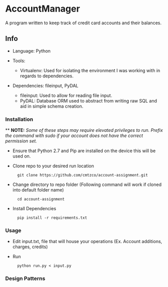 # AccountManager
A program written to keep track of credit card accounts and their balances.

## Info

- Language: Python

- Tools:
    - Virtualenv: Used for isolating the environment I was working with in regards to dependencies.

- Dependencies: fileinput, PyDAL
    - fileinput: Used to allow for reading file input.
    - PyDAL: Database ORM used to abstract from writing raw SQL and aid in simple schema creation.


### Installation

** **NOTE:** *Some of these steps may require elevated privileges to run.  Prefix the command with sudo if your account does not have the correct permission set.*

- Ensure that Python 2.7 and Pip are installed on the device this will be used on.

- Clone repo to your desired run location

        git clone https://github.com/cmtzco/account-assignment.git

- Change directory to repo folder (Following command will work if cloned into default folder name)

        cd account-assignment

- Install Dependencies

        pip install -r requirements.txt


### Usage

- Edit input.txt, file that will house your operations (Ex. Account additions, charges, credits)

- Run

        python run.py < input.py


### Design Patterns


